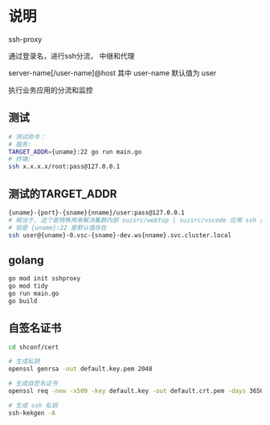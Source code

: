 # 说明

ssh-proxy  
  
通过登录名，进行ssh分流， 中继和代理

server-name[/user-name]@host
其中 user-name 默认值为 user

执行业务应用的分流和监控

## 测试

```sh
# 测试命令：
# 服务: 
TARGET_ADDR={uname}:22 go run main.go
# 终端: 
ssh x.x.x.x/root:pass@127.0.0.1
```

## 测试的TARGET_ADDR

```bash
{uname}-{port}-{sname}{nname}/user:pass@127.0.0.1
# 相当于, 这个是特殊用来解决集群内部 suisrc/webtop | suisrc/vscode 应用 ssh 连接问题
# 但是 {uname}:22 是默认值存在
ssh user@{uname}-0.vsc-{sname}-dev.ws{nname}.svc.cluster.local
```

## golang

``` bash
go mod init sshproxy
go mod tidy
go run main.go
go build

```

## 自签名证书

``` bash
cd shconf/cert

# 生成私钥
openssl genrsa -out default.key.pem 2048

# 生成自签名证书
openssl req -new -x509 -key default.key -out default.crt.pem -days 36500

# 生成 ssh 私钥
ssh-kekgen -A
```